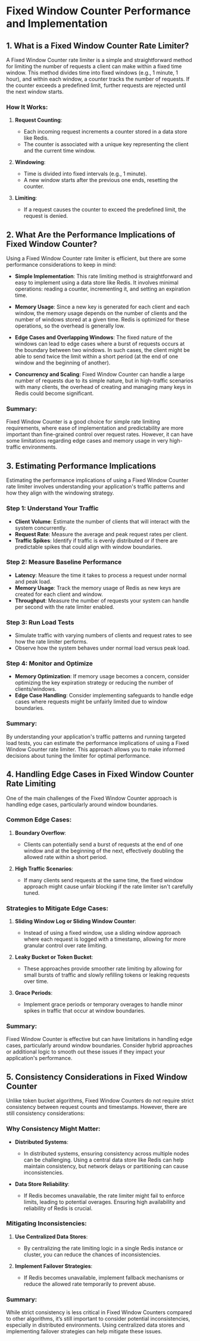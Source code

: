 
# Fixed Window Counter Performance and Implementation

## 1. What is a Fixed Window Counter Rate Limiter?

A Fixed Window Counter rate limiter is a simple and straightforward method for
limiting the number of requests a client can make within a fixed time window.
This method divides time into fixed windows (e.g., 1 minute, 1 hour), and
within each window, a counter tracks the number of requests. If the counter
exceeds a predefined limit, further requests are rejected until the next window
starts.

### How It Works:

1. **Request Counting**:
   - Each incoming request increments a counter stored in a data store like Redis.
   - The counter is associated with a unique key representing the client and the current time window.

2. **Windowing**:
   - Time is divided into fixed intervals (e.g., 1 minute).
   - A new window starts after the previous one ends, resetting the counter.

3. **Limiting**:
   - If a request causes the counter to exceed the predefined limit, the request is denied.

## 2. What Are the Performance Implications of Fixed Window Counter?

Using a Fixed Window Counter rate limiter is efficient, but there are some
performance considerations to keep in mind:

- **Simple Implementation**: This rate limiting method is straightforward and
  easy to implement using a data store like Redis. It involves minimal
operations: reading a counter, incrementing it, and setting an expiration time.

- **Memory Usage**: Since a new key is generated for each client and each
  window, the memory usage depends on the number of clients and the number of
windows stored at a given time. Redis is optimized for these operations, so the
overhead is generally low.

- **Edge Cases and Overlapping Windows**: The fixed nature of the windows can
  lead to edge cases where a burst of requests occurs at the boundary between
two windows. In such cases, the client might be able to send twice the limit
within a short period (at the end of one window and the beginning of another).

- **Concurrency and Scaling**: Fixed Window Counter can handle a large number
  of requests due to its simple nature, but in high-traffic scenarios with many
clients, the overhead of creating and managing many keys in Redis could become
significant.

### Summary:

Fixed Window Counter is a good choice for simple rate limiting requirements,
where ease of implementation and predictability are more important than
fine-grained control over request rates. However, it can have some limitations
regarding edge cases and memory usage in very high-traffic environments.

## 3. Estimating Performance Implications

Estimating the performance implications of using a Fixed Window Counter rate
limiter involves understanding your application's traffic patterns and how they
align with the windowing strategy.

### Step 1: Understand Your Traffic

- **Client Volume**: Estimate the number of clients that will interact with the system concurrently.
- **Request Rate**: Measure the average and peak request rates per client.
- **Traffic Spikes**: Identify if traffic is evenly distributed or if there are predictable spikes that could align with window boundaries.

### Step 2: Measure Baseline Performance

- **Latency**: Measure the time it takes to process a request under normal and peak load.
- **Memory Usage**: Track the memory usage of Redis as new keys are created for each client and window.
- **Throughput**: Measure the number of requests your system can handle per second with the rate limiter enabled.

### Step 3: Run Load Tests

- Simulate traffic with varying numbers of clients and request rates to see how the rate limiter performs.
- Observe how the system behaves under normal load versus peak load.

### Step 4: Monitor and Optimize

- **Memory Optimization**: If memory usage becomes a concern, consider optimizing the key expiration strategy or reducing the number of clients/windows.
- **Edge Case Handling**: Consider implementing safeguards to handle edge cases where requests might be unfairly limited due to window boundaries.

### Summary:

By understanding your application's traffic patterns and running targeted load
tests, you can estimate the performance implications of using a Fixed Window
Counter rate limiter. This approach allows you to make informed decisions about
tuning the limiter for optimal performance.

## 4. Handling Edge Cases in Fixed Window Counter Rate Limiting

One of the main challenges of the Fixed Window Counter approach is handling
edge cases, particularly around window boundaries.

### Common Edge Cases:

1. **Boundary Overflow**:
   - Clients can potentially send a burst of requests at the end of one window and at the beginning of the next, effectively doubling the allowed rate within a short period.

2. **High Traffic Scenarios**:
   - If many clients send requests at the same time, the fixed window approach might cause unfair blocking if the rate limiter isn't carefully tuned.

### Strategies to Mitigate Edge Cases:

1. **Sliding Window Log or Sliding Window Counter**:
   - Instead of using a fixed window, use a sliding window approach where each request is logged with a timestamp, allowing for more granular control over rate limiting.

2. **Leaky Bucket or Token Bucket**:
   - These approaches provide smoother rate limiting by allowing for small bursts of traffic and slowly refilling tokens or leaking requests over time.

3. **Grace Periods**:
   - Implement grace periods or temporary overages to handle minor spikes in traffic that occur at window boundaries.

### Summary:

Fixed Window Counter is effective but can have limitations in handling edge
cases, particularly around window boundaries. Consider hybrid approaches or
additional logic to smooth out these issues if they impact your application's
performance.

## 5. Consistency Considerations in Fixed Window Counter

Unlike token bucket algorithms, Fixed Window Counters do not require strict
consistency between request counts and timestamps. However, there are still
consistency considerations:

### Why Consistency Might Matter:

- **Distributed Systems**:
  - In distributed systems, ensuring consistency across multiple nodes can be challenging. Using a central data store like Redis can help maintain consistency, but network delays or partitioning can cause inconsistencies.

- **Data Store Reliability**:
  - If Redis becomes unavailable, the rate limiter might fail to enforce limits, leading to potential overages. Ensuring high availability and reliability of Redis is crucial.

### Mitigating Inconsistencies:

1. **Use Centralized Data Stores**:
   - By centralizing the rate limiting logic in a single Redis instance or cluster, you can reduce the chances of inconsistencies.

2. **Implement Failover Strategies**:
   - If Redis becomes unavailable, implement fallback mechanisms or reduce the allowed rate temporarily to prevent abuse.

### Summary:

While strict consistency is less critical in Fixed Window Counters compared to
other algorithms, it’s still important to consider potential inconsistencies,
especially in distributed environments. Using centralized data stores and
implementing failover strategies can help mitigate these issues.

